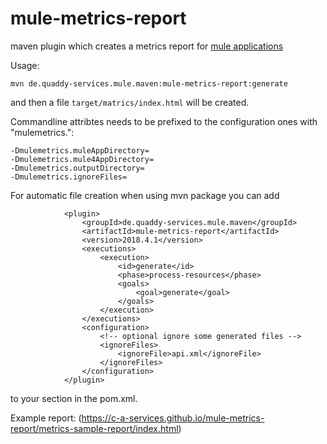 # mule-metrics-report
maven plugin which creates a metrics report for [mule applications](https://www.mulesoft.com/platform/mule)

Usage:

```
mvn de.quaddy-services.mule.maven:mule-metrics-report:generate
```

and then a file `target/matrics/index.html` will be created.

Commandline attribtes needs to be prefixed to the configuration ones with "mulemetrics.":

```
-Dmulemetrics.muleAppDirectory=
-Dmulemetrics.mule4AppDirectory=
-Dmulemetrics.outputDirectory=
-Dmulemetrics.ignoreFiles=
```

For automatic file creation when using mvn package you can add

```
			<plugin>
				<groupId>de.quaddy-services.mule.maven</groupId>
				<artifactId>mule-metrics-report</artifactId>
				<version>2018.4.1</version>
				<executions>
					<execution>
						<id>generate</id>
						<phase>process-resources</phase>
						<goals>
							<goal>generate</goal>
						</goals>
					</execution>
				</executions>
				<configuration>
					<!-- optional ignore some generated files -->
					<ignoreFiles>
						<ignoreFile>api.xml</ignoreFile>
					</ignoreFiles>
				</configuration>
			</plugin>

```

to your <plugins> section in the pom.xml.

Example report: (https://c-a-services.github.io/mule-metrics-report/metrics-sample-report/index.html)
